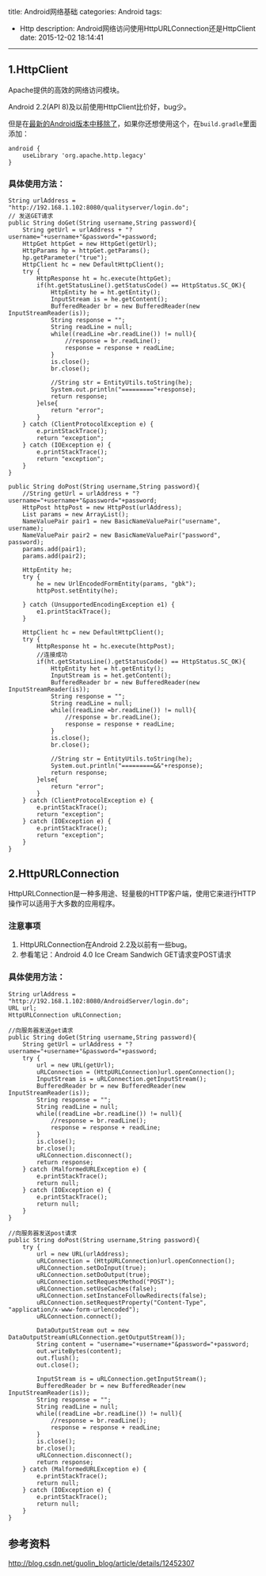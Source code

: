 title: Android网络基础
categories: Android
tags:
  - Http
description: Android网络访问使用HttpURLConnection还是HttpClient
date: 2015-12-02 18:14:41
---

## 1.HttpClient
Apache提供的高效的网络访问模块。

Android 2.2(API 8)及以前使用HttpClient比价好，bug少。

但是在[最新的Android版本中移除了](http://developer.android.com/about/versions/marshmallow/android-6.0-changes.html#behavior-apache-http-client)，如果你还想使用这个，在`build.gradle`里面添加：
	
	android {
	    useLibrary 'org.apache.http.legacy'
	}

### 具体使用方法：

	String urlAddress = "http://192.168.1.102:8080/qualityserver/login.do";  
	// 发送GET请求
	public String doGet(String username,String password){  
	    String getUrl = urlAddress + "?username="+username+"&password="+password;  
	    HttpGet httpGet = new HttpGet(getUrl);  
	    HttpParams hp = httpGet.getParams();  
	    hp.getParameter("true");  
	    HttpClient hc = new DefaultHttpClient();  
	    try {  
	        HttpResponse ht = hc.execute(httpGet);  
	        if(ht.getStatusLine().getStatusCode() == HttpStatus.SC_OK){  
	            HttpEntity he = ht.getEntity();  
	            InputStream is = he.getContent();  
	            BufferedReader br = new BufferedReader(new InputStreamReader(is));  
	            String response = "";  
	            String readLine = null;  
	            while((readLine =br.readLine()) != null){  
	                //response = br.readLine();  
	                response = response + readLine;  
	            }  
	            is.close();  
	            br.close();  
	              
	            //String str = EntityUtils.toString(he);  
	            System.out.println("========="+response);  
	            return response;  
	        }else{  
	            return "error";  
	        }  
	    } catch (ClientProtocolException e) {  
	        e.printStackTrace();  
	        return "exception";  
	    } catch (IOException e) {  
	        e.printStackTrace();  
	        return "exception";  
	    }      
	}  
	  
	public String doPost(String username,String password){  
	    //String getUrl = urlAddress + "?username="+username+"&password="+password;  
	    HttpPost httpPost = new HttpPost(urlAddress);  
	    List params = new ArrayList();  
	    NameValuePair pair1 = new BasicNameValuePair("username", username);  
	    NameValuePair pair2 = new BasicNameValuePair("password", password);  
	    params.add(pair1);  
	    params.add(pair2);  
	      
	    HttpEntity he;  
	    try {  
	        he = new UrlEncodedFormEntity(params, "gbk");  
	        httpPost.setEntity(he);  
	          
	    } catch (UnsupportedEncodingException e1) { 
	        e1.printStackTrace();  
	    }   
	      
	    HttpClient hc = new DefaultHttpClient();  
	    try {  
	        HttpResponse ht = hc.execute(httpPost);  
	        //连接成功  
	        if(ht.getStatusLine().getStatusCode() == HttpStatus.SC_OK){  
	            HttpEntity het = ht.getEntity();  
	            InputStream is = het.getContent();  
	            BufferedReader br = new BufferedReader(new InputStreamReader(is));  
	            String response = "";  
	            String readLine = null;  
	            while((readLine =br.readLine()) != null){  
	                //response = br.readLine();  
	                response = response + readLine;  
	            }  
	            is.close();  
	            br.close();  
	              
	            //String str = EntityUtils.toString(he);  
	            System.out.println("=========&&"+response);  
	            return response;  
	        }else{  
	            return "error";  
	        }  
	    } catch (ClientProtocolException e) {
	        e.printStackTrace();  
	        return "exception";  
	    } catch (IOException e) {
	        e.printStackTrace();  
	        return "exception";  
	    }     
	}

## 2.HttpURLConnection
HttpURLConnection是一种多用途、轻量极的HTTP客户端，使用它来进行HTTP操作可以适用于大多数的应用程序。

### 注意事项
1. HttpURLConnection在Android 2.2及以前有一些bug。
2. 参看笔记：Android 4.0 Ice Cream Sandwich GET请求变POST请求


### 具体使用方法：

	String urlAddress = "http://192.168.1.102:8080/AndroidServer/login.do";  
    URL url;  
    HttpURLConnection uRLConnection;  
 
    //向服务器发送get请求
    public String doGet(String username,String password){  
        String getUrl = urlAddress + "?username="+username+"&password="+password;  
        try {  
            url = new URL(getUrl);  
            uRLConnection = (HttpURLConnection)url.openConnection();  
            InputStream is = uRLConnection.getInputStream();  
            BufferedReader br = new BufferedReader(new InputStreamReader(is));  
            String response = "";  
            String readLine = null;  
            while((readLine =br.readLine()) != null){  
                //response = br.readLine();  
                response = response + readLine;  
            }  
            is.close();  
            br.close();  
            uRLConnection.disconnect();  
            return response;  
        } catch (MalformedURLException e) {  
            e.printStackTrace();  
            return null;  
        } catch (IOException e) {  
            e.printStackTrace();  
            return null;  
        }  
    }  
      
    //向服务器发送post请求
    public String doPost(String username,String password){  
        try {  
            url = new URL(urlAddress);  
            uRLConnection = (HttpURLConnection)url.openConnection();  
            uRLConnection.setDoInput(true);  
            uRLConnection.setDoOutput(true);  
            uRLConnection.setRequestMethod("POST");  
            uRLConnection.setUseCaches(false);  
            uRLConnection.setInstanceFollowRedirects(false);  
            uRLConnection.setRequestProperty("Content-Type", "application/x-www-form-urlencoded");  
            uRLConnection.connect();  
              
            DataOutputStream out = new DataOutputStream(uRLConnection.getOutputStream());  
            String content = "username="+username+"&password="+password;  
            out.writeBytes(content);  
            out.flush();  
            out.close();  
              
            InputStream is = uRLConnection.getInputStream();  
            BufferedReader br = new BufferedReader(new InputStreamReader(is));  
            String response = "";  
            String readLine = null;  
            while((readLine =br.readLine()) != null){  
                //response = br.readLine();  
                response = response + readLine;  
            }  
            is.close();  
            br.close();  
            uRLConnection.disconnect();  
            return response;  
        } catch (MalformedURLException e) {  
            e.printStackTrace();  
            return null;  
        } catch (IOException e) {  
            e.printStackTrace();  
            return null;  
        }  
    }

## 参考资料
http://blog.csdn.net/guolin_blog/article/details/12452307

